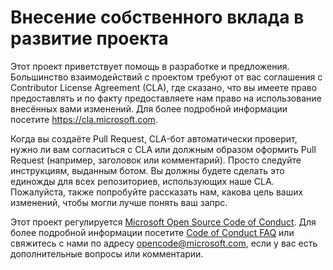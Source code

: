 # Внесение собственного вклада в развитие проекта

Этот проект приветствует помощь в разработке и предложения. Большинство взаимодействий с проектом требуют от вас соглашения с Contributor License Agreement (CLA), где сказано, что вы имеете право предоставлять и по факту  предоставляете нам право на использование внесённых вами изменений. Для более подробной информации посетите https://cla.microsoft.com.

Когда вы создаёте Pull Request, CLA-бот автоматически проверит, нужно ли вам согласиться с CLA или должным образом оформить Pull Request (например, заголовок или комментарий). Просто следуйте инструкциям, выданным ботом. Вы должны будете сделать это единожды для всех репозиториев, использующих наше CLA. Пожалуйста, также попробуйте рассказать нам, какова цель ваших изменений, чтобы могли лучше понять ваш запрс.

Этот проект регулируется [Microsoft Open Source Code of Conduct](https://opensource.microsoft.com/codeofconduct/). Для более подробной информации посетите [Code of Conduct FAQ](https://opensource.microsoft.com/codeofconduct/faq/) или свяжитесь с нами по адресу [opencode@microsoft.com](mailto:opencode@microsoft.com), если у вас есть дополнительные вопросы или комментарии.
